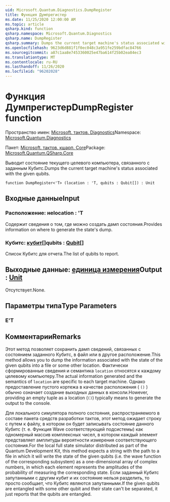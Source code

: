 ```yaml
---
uid: Microsoft.Quantum.Diagnostics.DumpRegister
title: Функция Думпрегистер
ms.date: 11/25/2020 12:00:00 AM
ms.topic: article
qsharp.kind: function
qsharp.namespace: Microsoft.Quantum.Diagnostics
qsharp.name: DumpRegister
qsharp.summary: Dumps the current target machine's status associated with the given qubits.
ms.openlocfilehash: 9623d6d881f1f0ec048c3a951fe259bdfac84766
ms.sourcegitcommit: a87c1aa8e7453360025e47ba614f25b02ea84ec3
ms.translationtype: MT
ms.contentlocale: ru-RU
ms.lasthandoff: 11/26/2020
ms.locfileid: "96202028"
---
```

# <a name="dumpregister-function"></a><span data-ttu-id="e3218-102">Функция Думпрегистер</span><span class="sxs-lookup"><span data-stu-id="e3218-102">DumpRegister function</span></span>

<span data-ttu-id="e3218-103">Пространство имен: [Microsoft. тактов. Diagnostics](xref:Microsoft.Quantum.Diagnostics)</span><span class="sxs-lookup"><span data-stu-id="e3218-103">Namespace: [Microsoft.Quantum.Diagnostics](xref:Microsoft.Quantum.Diagnostics)</span></span>

<span data-ttu-id="e3218-104">Пакет: [Microsoft. тактов. кшарп. Core](https://nuget.org/packages/Microsoft.Quantum.QSharp.Core)</span><span class="sxs-lookup"><span data-stu-id="e3218-104">Package: [Microsoft.Quantum.QSharp.Core](https://nuget.org/packages/Microsoft.Quantum.QSharp.Core)</span></span>


<span data-ttu-id="e3218-105">Выводит состояние текущего целевого компьютера, связанного с заданным Кубитс.</span><span class="sxs-lookup"><span data-stu-id="e3218-105">Dumps the current target machine's status associated with the given qubits.</span></span>

```qsharp
function DumpRegister<'T> (location : 'T, qubits : Qubit[]) : Unit
```


## <a name="input"></a><span data-ttu-id="e3218-106">Входные данные</span><span class="sxs-lookup"><span data-stu-id="e3218-106">Input</span></span>

### <a name="location--t"></a><span data-ttu-id="e3218-107">Расположение: не</span><span class="sxs-lookup"><span data-stu-id="e3218-107">location : 'T</span></span>

<span data-ttu-id="e3218-108">Содержит сведения о том, где можно создать дамп состояния.</span><span class="sxs-lookup"><span data-stu-id="e3218-108">Provides information on where to generate the state's dump.</span></span>


### <a name="qubits--qubit"></a><span data-ttu-id="e3218-109">Кубитс: [кубит](xref:microsoft.quantum.lang-ref.qubit)[]</span><span class="sxs-lookup"><span data-stu-id="e3218-109">qubits : [Qubit](xref:microsoft.quantum.lang-ref.qubit)[]</span></span>

<span data-ttu-id="e3218-110">Список Кубитс для отчета.</span><span class="sxs-lookup"><span data-stu-id="e3218-110">The list of qubits to report.</span></span>



## <a name="output--unit"></a><span data-ttu-id="e3218-111">Выходные данные: [единица измерения](xref:microsoft.quantum.lang-ref.unit)</span><span class="sxs-lookup"><span data-stu-id="e3218-111">Output : [Unit](xref:microsoft.quantum.lang-ref.unit)</span></span>

<span data-ttu-id="e3218-112">Отсутствует.</span><span class="sxs-lookup"><span data-stu-id="e3218-112">None.</span></span>

## <a name="type-parameters"></a><span data-ttu-id="e3218-113">Параметры типа</span><span class="sxs-lookup"><span data-stu-id="e3218-113">Type Parameters</span></span>

### <a name="t"></a><span data-ttu-id="e3218-114">Е</span><span class="sxs-lookup"><span data-stu-id="e3218-114">'T</span></span>



## <a name="remarks"></a><span data-ttu-id="e3218-115">Комментарии</span><span class="sxs-lookup"><span data-stu-id="e3218-115">Remarks</span></span>

<span data-ttu-id="e3218-116">Этот метод позволяет сохранить дамп сведений, связанных с состоянием заданного Кубитс, в файл или в другое расположение.</span><span class="sxs-lookup"><span data-stu-id="e3218-116">This method allows you to dump the information associated with the state of the given qubits into a file or some other location.</span></span>
<span data-ttu-id="e3218-117">Фактически сформированные сведения и семантика `location` относятся к каждому целевому компьютеру.</span><span class="sxs-lookup"><span data-stu-id="e3218-117">The actual information generated and the semantics of `location` are specific to each target machine.</span></span> <span data-ttu-id="e3218-118">Однако предоставление пустого кортежа в качестве расположения ( `()` ) обычно означает создание выходных данных в консоли.</span><span class="sxs-lookup"><span data-stu-id="e3218-118">However, providing an empty tuple as a location (`()`) typically means to generate the output to the console.</span></span>

<span data-ttu-id="e3218-119">Для локального симулятора полного состояния, распространяемого в составе пакета средств разработки тактов, этот метод ожидает строку с путем к файлу, в котором он будет записывать состояние данного Кубитс (т. е. Функция Wave соответствующей подсистемы) как одномерный массив комплексных чисел, в котором каждый элемент представляет амплитуды вероятности измерения соответствующего состояния.</span><span class="sxs-lookup"><span data-stu-id="e3218-119">For the local full state simulator distributed as part of the Quantum Development Kit, this method  expects a string with the path to a file in which it will write the state of the given qubits (i.e. the wave function of the corresponding  subsystem) as a one-dimensional array of complex numbers, in which each element represents the amplitudes of the probability of measuring the corresponding state.</span></span>
<span data-ttu-id="e3218-120">Если заданный Кубитс запутанными с другим кубит и их состояние нельзя разделить, то просто сообщает, что Кубитс являются запутанными.</span><span class="sxs-lookup"><span data-stu-id="e3218-120">If the given qubits are entangled with some other qubit and their state can't be separated, it just reports that the qubits are entangled.</span></span>
